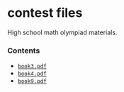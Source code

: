 # contest files

High school math olympiad materials. 

### Contents

- [`book3.pdf`](https://github.com/cub01d/cub01d.github.io/blob/master/contest/book3.pdf)
- [`book4.pdf`](https://github.com/cub01d/cub01d.github.io/blob/master/contest/book4.pdf)
- [`book9.pdf`](https://github.com/cub01d/cub01d.github.io/blob/master/contest/book9.pdf)

